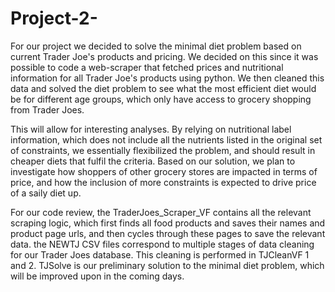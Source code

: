 # Project-2-

For our project we decided to solve the minimal diet problem based on current Trader Joe's products and pricing. We decided on this since it was possible to code a web-scraper that fetched prices and nutritional information for all Trader Joe's products using python. We then cleaned this data and solved the diet problem to see what the most efficient diet would be for different age groups, which only have access to grocery shopping from Trader Joes. 

This will allow for interesting analyses. By relying on nutritional label information, which does not include all the nutrients listed in the original set of constraints, we essentially flexibilized the problem, and should result in cheaper diets that fulfil the criteria. Based on our solution, we plan to investigate how shoppers of other grocery stores are impacted in terms of price, and how the inclusion of more constraints is expected to drive price of a saily diet up.

For our code review, the TraderJoes_Scraper_VF contains all the relevant scraping logic, which first finds all food products and saves their names and product page urls, and then cycles through these pages to save the relevant data. the NEWTJ CSV files correspond to multiple stages of data cleaning for our Trader Joes database. This cleaning is performed in TJCleanVF 1 and 2. TJSolve is our preliminary solution to the minimal diet problem, which will be improved upon in the coming days.
